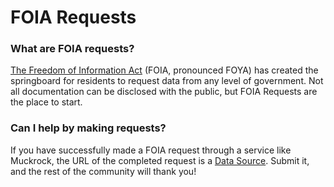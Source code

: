 # FOIA Requests

### What are FOIA requests?

[The Freedom of Information Act](https://en.wikipedia.org/wiki/Freedom\_of\_Information\_Act\_\(United\_States\)) (FOIA, pronounced FOYA) has created the springboard for residents to request data from any level of government. Not all documentation can be disclosed with the public, but FOIA Requests are the place to start.

### Can I help by making requests?

If you have successfully made a FOIA request through a service like Muckrock, the URL of the completed request is a [Data Source](../submit-or-update-datasets/). Submit it, and the rest of the community will thank you!
